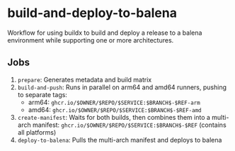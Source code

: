 # build-and-deploy-to-balena
Workflow for using buildx to build and deploy a release to a balena environment while supporting one or more architectures.

## Jobs

1. `prepare`: Generates metadata and build matrix
2. `build-and-push`: Runs in parallel on arm64 and amd64 runners, pushing to separate tags:
    - arm64: `ghcr.io/$OWNER/$REPO/$SERVICE:$BRANCH$-$REF-arm`
    - amd64: `ghcr.io/$OWNER/$REPO/$SERVICE:$BRANCH$-$REF-amd`
3. `create-manifest`: Waits for both builds, then combines them into a multi-arch manifest: `ghcr.io/$OWNER/$REPO/$SERVICE:$BRANCH$-$REF` (contains all platforms)
4. `deploy-to-balena`: Pulls the multi-arch manifest and deploys to balena